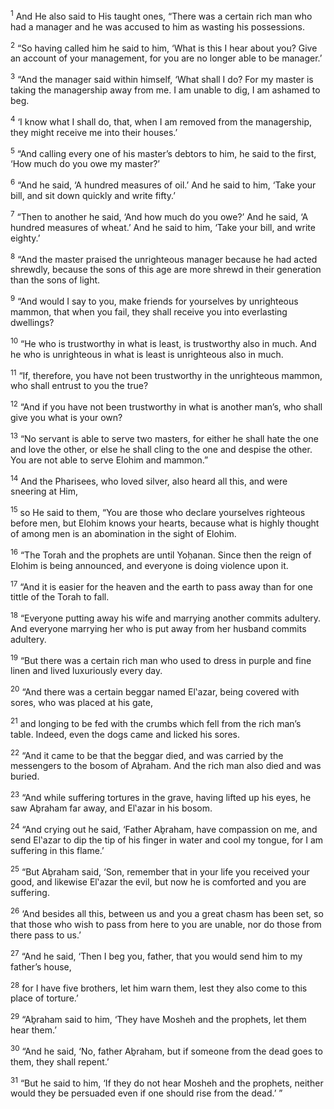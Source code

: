 <sup>1</sup> And He also said to His taught ones, “There was a certain rich man who had a manager and he was accused to him as wasting his possessions.

<sup>2</sup> “So having called him he said to him, ‘What is this I hear about you? Give an account of your management, for you are no longer able to be manager.’

<sup>3</sup> “And the manager said within himself, ‘What shall I do? For my master is taking the managership away from me. I am unable to dig, I am ashamed to beg.

<sup>4</sup> ‘I know what I shall do, that, when I am removed from the managership, they might receive me into their houses.’

<sup>5</sup> “And calling every one of his master’s debtors to him, he said to the first, ‘How much do you owe my master?’

<sup>6</sup> “And he said, ‘A hundred measures of oil.’ And he said to him, ‘Take your bill, and sit down quickly and write fifty.’

<sup>7</sup> “Then to another he said, ‘And how much do you owe?’ And he said, ‘A hundred measures of wheat.’ And he said to him, ‘Take your bill, and write eighty.’

<sup>8</sup> “And the master praised the unrighteous manager because he had acted shrewdly, because the sons of this age are more shrewd in their generation than the sons of light.

<sup>9</sup> “And would I say to you, make friends for yourselves by unrighteous mammon, that when you fail, they shall receive you into everlasting dwellings?

<sup>10</sup> “He who is trustworthy in what is least, is trustworthy also in much. And he who is unrighteous in what is least is unrighteous also in much.

<sup>11</sup> “If, therefore, you have not been trustworthy in the unrighteous mammon, who shall entrust to you the true?

<sup>12</sup> “And if you have not been trustworthy in what is another man’s, who shall give you what is your own?

<sup>13</sup> “No servant is able to serve two masters, for either he shall hate the one and love the other, or else he shall cling to the one and despise the other. You are not able to serve Elohim and mammon.”

<sup>14</sup> And the Pharisees, who loved silver, also heard all this, and were sneering at Him,

<sup>15</sup> so He said to them, “You are those who declare yourselves righteous before men, but Elohim knows your hearts, because what is highly thought of among men is an abomination in the sight of Elohim.

<sup>16</sup> “The Torah and the prophets are until Yoḥanan. Since then the reign of Elohim is being announced, and everyone is doing violence upon it.

<sup>17</sup> “And it is easier for the heaven and the earth to pass away than for one tittle of the Torah to fall.

<sup>18</sup> “Everyone putting away his wife and marrying another commits adultery. And everyone marrying her who is put away from her husband commits adultery.

<sup>19</sup> “But there was a certain rich man who used to dress in purple and fine linen and lived luxuriously every day.

<sup>20</sup> “And there was a certain beggar named El‛azar, being covered with sores, who was placed at his gate,

<sup>21</sup> and longing to be fed with the crumbs which fell from the rich man’s table. Indeed, even the dogs came and licked his sores.

<sup>22</sup> “And it came to be that the beggar died, and was carried by the messengers to the bosom of Aḇraham. And the rich man also died and was buried.

<sup>23</sup> “And while suffering tortures in the grave, having lifted up his eyes, he saw Aḇraham far away, and El‛azar in his bosom.

<sup>24</sup> “And crying out he said, ‘Father Aḇraham, have compassion on me, and send El‛azar to dip the tip of his finger in water and cool my tongue, for I am suffering in this flame.’

<sup>25</sup> “But Aḇraham said, ‘Son, remember that in your life you received your good, and likewise El‛azar the evil, but now he is comforted and you are suffering.

<sup>26</sup> ‘And besides all this, between us and you a great chasm has been set, so that those who wish to pass from here to you are unable, nor do those from there pass to us.’

<sup>27</sup> “And he said, ‘Then I beg you, father, that you would send him to my father’s house,

<sup>28</sup> for I have five brothers, let him warn them, lest they also come to this place of torture.’

<sup>29</sup> “Aḇraham said to him, ‘They have Mosheh and the prophets, let them hear them.’

<sup>30</sup> “And he said, ‘No, father Aḇraham, but if someone from the dead goes to them, they shall repent.’

<sup>31</sup> “But he said to him, ‘If they do not hear Mosheh and the prophets, neither would they be persuaded even if one should rise from the dead.’ ”

